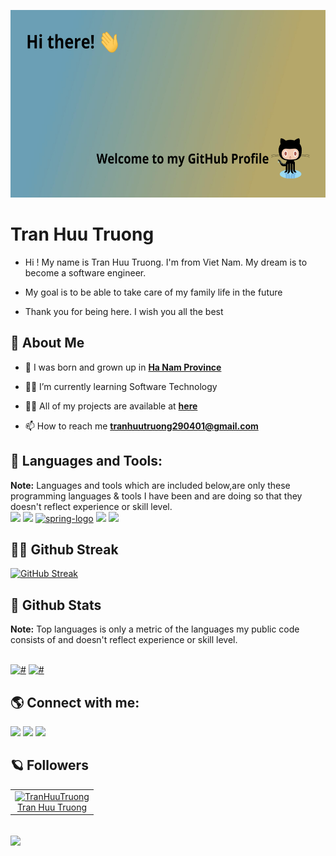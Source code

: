 <a href="#"><img width="100%" height="300px" src="./logo/header.png" height="150px"/></a>

# Tran Huu Truong
-  Hi ! My name is
Tran Huu Truong. I'm from Viet Nam. My dream is to become a software engineer.

-  My goal is to be able to take care of my family life in the future

- Thank you for being here. I wish you all the best
## 👋 About Me

- 🏡 I was born and grown up in **[Ha Nam Province](https://vi.wikipedia.org/wiki/H%C3%A0_Nam)**

- 👨‍🎓 I’m currently learning Software Technology
  
- 👨‍💻 All of my projects are available at **[here](https://github.com/thtruong2904)**

- 📫 How to reach me **tranhuutruong290401@gmail.com**

## 🚀 Languages and Tools:

<p align="left">
    <b>Note:</b> Languages and tools which are included below,are only these programming languages & tools I have been and are doing so that they doesn't reflect experience or skill level.</br>
    <a href="https://docs.microsoft.com/en-us/sql/sql-server/?view=sql-server-ver15" name="SQL-Server" ><img src="https://img.icons8.com/color/48/000000/microsoft-sql-server.png"/></a>
    <a href="https://docs.oracle.com/en/java/" name="java" ><img src="https://img.icons8.com/nolan/64/java-coffee-cup-logo.png"/></a>
    <a href="https://spring.io/learn" name="spring boot" ><img width="48" height="48" src="https://img.icons8.com/color/48/spring-logo.png" alt="spring-logo"/></a>
    <a href="https://code.visualstudio.com/" name="visual-studio-code"><img src="https://img.icons8.com/fluent/48/000000/visual-studio-code-2019.png"/></a>
    <a href="https://git-scm.com/" target="_blank"> <img src="https://img.icons8.com/color/48/000000/git.png"/> </a> 
</p>

## 🏃‍♂️ Github Streak

  [![GitHub Streak](https://github-readme-streak-stats.herokuapp.com/?user=thtruong2904&theme=radical)](https://github.com/DenverCoder1/github-readme-streak-stats)
## 🌟 Github Stats

  <b>Note:</b> Top languages is only a metric of the languages my public code consists of and doesn't reflect experience or skill level.

  <br/>
    <a href="#"><img alt="#" src="https://github-readme-stats.vercel.app/api?username=thtruong2904&show_icons=true&count_private=true&theme=radical&hide_border=true&bg_color=0D1117" /></a>
    <a href="#"><img alt="#" src="https://github-readme-stats.vercel.app/api/top-langs/?username=thtruong2904&langs_count=8&count_private=true&layout=compact&theme=radical&hide_border=true&bg_color=0D1117" /></a>
  <br/>
  
## 🌎 Connect with me:
<p align="left">

<a href = "https://github.com/thtruong2904"><img src="https://img.icons8.com/fluent/48/000000/github.png"/></a>
<a href = "https://www.facebook.com/muonsquen.quaskhu/"><img src="https://img.icons8.com/color/48/000000/facebook-new.png"/></a>
<a href = "mailto: tranhuutruong290401@gmail.com"><img src="https://img.icons8.com/color/48/000000/apple-mail.png"/></a>
</p>

## 🪐 Followers

<!-- FOLLOWER-LIST:START -->
<table>
  <tr>
<td align="center">
     <a href="https://github.com/thtruong2904">
       <img src="https://avatars.githubusercontent.com/u/83656656?v=4" width="100px;" alt="TranHuuTruong"/>
     </a>
     <br />
     <a href="https://github.com/thtruong2904">Tran Huu Truong</a>
  </td>
		  </tr>
</table>
<!-- FOLLOWER-LIST:END -->

## ![](https://komarev.com/ghpvc/?username=thtruong2904&color=238dd9&style=flat&label=VIEWS)
